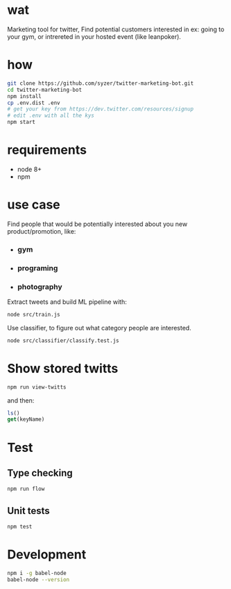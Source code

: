 # wat

Marketing tool for twitter,
Find potential customers interested in ex: going to your gym, or intrereted in your hosted event (like leanpoker).

# how

```bash
git clone https://github.com/syzer/twitter-marketing-bot.git
cd twitter-marketing-bot
npm install
cp .env.dist .env
# get your key from https://dev.twitter.com/resources/signup
# edit .env with all the kys 
npm start
```

# requirements

- node 8+
- npm


# use case

Find people that would be potentially interested about you new product/promotion, like:


- ### gym
- ### programing
- ### photography

Extract tweets and build ML pipeline with:
```bash
node src/train.js
```

Use classifier, to figure out what category people are interested.

```bash
node src/classifier/classify.test.js
```

# Show stored twitts 
```bash
npm run view-twitts
```
and then:
```js
ls()
get(keyName)
```


# Test
## Type checking
```bash
npm run flow
```

## Unit tests
```bash
npm test
```


# Development
```bash
npm i -g babel-node
babel-node --version
```
